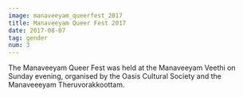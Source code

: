 ```yaml
---
image: manaveeyam_queerfest_2017
title: Manaveeyam Queer Fest 2017
date: 2017-08-07
tag: gender
num: 3
---
```

The Manaveeyam Queer Fest was held at the Manaveeyam Veethi on Sunday evening, 
organised by the Oasis Cultural Society and the Manaveeeyam Theruvorakkoottam.